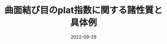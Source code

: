 ---
title: "曲面結び目のplat指数に関する諸性質と具体例"
type: "Conference talk"
venue: "北陸結び目セミナー"
date: 2022-09-29
location: "金沢大学"
link: "http://www.sci.osaka-cu.ac.jp/OCAMI/joint/KOOK-TAPU_&_GSW/index.html"
---
